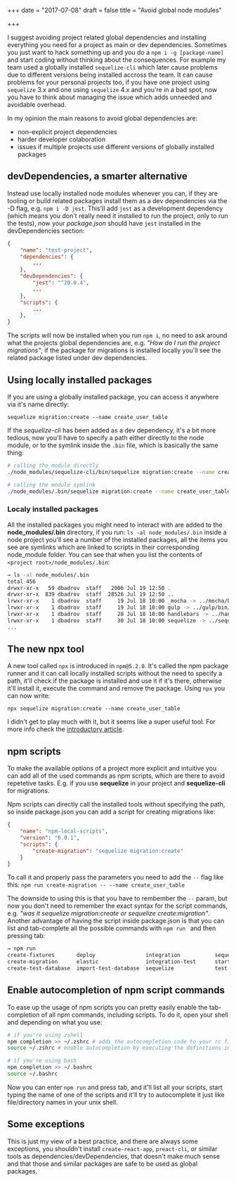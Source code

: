 +++
date = "2017-07-08"
draft = false
title = "Avoid global node modules"

+++

I suggest avoiding project related global dependencies and installing everything you need for a project as main or dev dependencies. Sometimes you just want to hack something up and you do a `npm i -g [package-name]` and start coding without thinking about the consequences. For example my team used a globally installed `sequelize-cli` which later cause problems due to different versions being installed accross the team. It can cause problems for your personal projects too, if you have one project using `sequelize` 3.x and one using `sequelize` 4.x and you're in a bad spot, now you have to think about managing the issue which adds unneeded and avoidable overhead.

In my opinion the main reasons to avoid global dependencies are:

- non-explicit project dependencies
- harder developer colaboration
- issues if multiple projects use different versions of globally installed packages

## devDependencies, a smarter alternative

Instead use locally installed node modules whenever you can, if they are tooling or build related packages install them as a dev dependencies via the -D flag, e.g. `npm i -D jest`. This'll add `jest` as a development dependency (which means you don't really need it installed to run the project, only to run the tests), now your *package.json* should have `jest` installed in the devDependencies section:

```json
{
    "name": "test-project",
    "dependencies": {
        ...
    },
    "devDependencies": {
        "jest": "^20.0.4",
        ...
    },
    "scripts": {
        ...
    },
}
```
The scripts will now be installed when you run `npm i`, no need to ask around what the projects global dependencies are, e.g. _"How do I run the project migrations"_, if the package for migrations is installed locally you'll see the related package listed under dev dependencies.

## Using locally installed packages

If you are using a globally installed package, you can access it anywhere via it's name directly:

`sequelize migration:create --name create_user_table`

If the *sequelize-cli* has been added as a dev dependency, it's a bit more tedious, now you'll have to specify a path either directly to the node module, or to the symlink inside the `.bin` file, which is basically the same thing:

```bash
# calling the module directly
./node_modules/sequelize-cli/bin/sequelize migration:create --name create_user_table

# calling the module symlink
./node_modules/.bin/sequelize migration:create --name create_user_table
```

### Localy installed packages

All the installed packages you might need to interact with are added to the **node_modules/.bin** directory, if you run:
`ls -al node_modules/.bin` inside a node project you'll see a number of the installed packages, all the items you see are symlinks which are linked to scripts in their corresponding node_module folder. You can see that when you list the contents of `<project root>/node_modules/.bin`:

```bash
→ ls -al node_modules/.bin
total 456
drwxr-xr-x   59 dbadrov  staff   2006 Jul 19 12:50 .
drwxr-xr-x  839 dbadrov  staff  28526 Jul 19 12:50 ..
lrwxr-xr-x    1 dbadrov  staff     19 Jul 18 10:00 _mocha -> ../mocha/bin/_mocha
lrwxr-xr-x    1 dbadrov  staff     19 Jul 18 10:00 gulp -> ../gulp/bin/gulp.js
lrwxr-xr-x    1 dbadrov  staff     28 Jul 18 10:00 handlebars -> ../handlebars/bin/handlebars
lrwxr-xr-x    1 dbadrov  staff     30 Jul 18 10:00 sequelize -> ../sequelize-cli/bin/sequelize
...
```


## The new npx tool

A new tool called `npx` is introduced in `npm@5.2.0`. It's called the npm package runner and it can call locally installed scripts without the need to specify a path, it'll check if the package is installed and use it if it's there, otherwise it'll install it, execute the command and remove the package. Using `npx` you can now write:

`npx sequelize migration:create --name create_user_table`

I didn't get to play much with it, but it seems like a super useful tool. For more info check the [introductory article](https://medium.com/@maybekatz/introducing-npx-an-npm-package-runner-55f7d4bd282b).

## npm scripts

To make the available options of a project more explicit and intuitive you can add all of the used commands as npm scripts, which are there to avoid repetetive tasks. E.g. if you use **sequelize** in your project and **sequelize-cli** for migrations.


Npm scripts can directly call the installed tools without specifying the path, so inside package.json you can add a script for creating migrations like:
```json
{
    "name": "npm-local-scripts",
    "version": "0.0.1",
    "scripts": {
        "create-migration": "sequelize migration:create"
    }
}
```

To call it and properly pass the parameters you need to add the `--` flag like this:
`npm run create-migration -- --name create_user_table`

The downside to using this is that you have to rembember the `--` param, but now you don't need to remember the exact syntax for the script commands, e.g. _"was it sequelize migration:create or sequelize create:migration"_. Another advantage of having the script inside package.json is that you can list and tab-complete all the possible commands with `npm run ` and then pressing tab:

```bash
→ npm run
create-fixtures       deploy                integration           sequelize-seed
create-migration      elastic               integration-test      start
create-test-database  import-test-database  sequelize             test
```

## Enable autocompletion of npm script commands

To ease up the usage of npm scripts you can pretty easily enable the tab-completion of all npm commands, including scripts.
To do it, open your shell and depending on what you use:
```sh
# if you're using zshell
npm completion >> ~/.zshrc # adds the autocompletion code to your rc file
source ~/.zshrc # enable autocompletion by executing the definitions inside the rc file

# if you're using bash
npm completion >> ~/.bashrc
source ~/.bashrc
```

Now you can enter `npm run` and press tab, and it'll list all your scripts, start typing the name of one of the scripts and it'll try to autocomplete it just like file/directory names in your unix shell.

## Some exceptions

This is just my view of a best practice, and there are always some exceptions, you shouldn't install `create-react-app`, `preact-cli`, or similar tools as dependencies/devDependencies, that doesn't make much sense and that those and similar packages are safe to be used as global packages.
